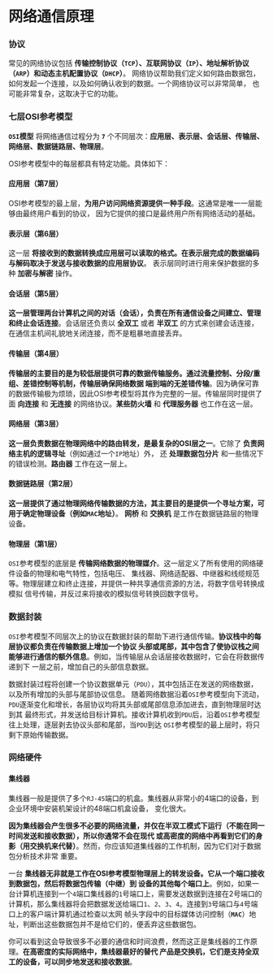 网络通信原理
===========================================================================
### 协议
常见的网络协议包括 **传输控制协议（`TCP`）、互联网协议（`IP`）、地址解析协议（`ARP`）和动态主机配置协议（`DHCP`）**。
网络协议帮助我们定义如何路由数据包，如何发起一个连接，以及如何确认收到的数据。一个网络协议可以非常简单，
也可能非常复杂，这取决于它的功能。

### 七层OSI参考模型
**`OSI`模型** 将网络通信过程分为 **`7`** 个不同层次：**应用层、表示层、会话层、传输层、网络层、数据链路层、物理层**。

OSI参考模型中的每层都具有特定功能。具体如下：

#### 应用层（第7层）
OSI参考模型的最上层，**为用户访问网络资源提供一种手段**。这通常是唯一一层能够由最终用户看到的协议，
因为它提供的接口是最终用户所有网络活动的基础。

#### 表示层（第6层）
这一层 **将接收到的数据转换成应用层可以读取的格式。在表示层完成的数据编码与解码取决于发送与接收数据的应用层协议**。
表示层同时进行用来保护数据的多种 **加密与解密** 操作。

#### 会话层（第5层）
**这一层管理两台计算机之间的对话（会话），负责在所有通信设备之间建立、管理和终止会话连接**。会话层还负责以 **全双工** 或者
**半双工** 的方式来创建会话连接，在通信主机间礼貌地关闭连接，而不是粗暴地直接丢弃。

#### 传输层（第4层）
**传输层的主要目的是为较低层提供可靠的数据传输服务。通过流量控制、分段/重组、差错控制等机制，传输层确保网络数据
端到端的无差错传输**。因为确保可靠的数据传输极为烦琐，因此OSI参考模型将其作为完整的一层。传输层同时提供了面 **向连接**
和 **无连接** 的网络协议。**某些防火墙** 和 **代理服务器** 也工作在这一层。

#### 网络层（第3层）
**这一层负责数据在物理网络中的路由转发，是最复杂的OSI层之一**。它除了 **负责网络主机的逻辑寻址**（例如通过一个`IP`地址）外，
还 **处理数据包分片** 和一些情况下的错误检测。**路由器** 工作在这一层上。

#### 数据链路层（第2层）
**这一层提供了通过物理网络传输数据的方法，其主要目的是提供一个寻址方案，可用于确定物理设备（例如`MAC`地址）**。
**网桥** 和 **交换机** 是工作在数据链路层的物理设备。

#### 物理层（第1层）
`OSI`参考模型的底层是 **传输网络数据的物理媒介**。这一层定义了所有使用的网络硬件设备的物理和电气特性，包括电压、
集线器、网络适配器、中继器和线缆规范等。物理层建立和终止连接，并提供一种共享通信资源的方法，将数字信号转换成模拟
信号传输，并反过来将接收的模拟信号转换回数字信号。

### 数据封装
`OSI`参考模型不同层次上的协议在数据封装的帮助下进行通信传输。**协议栈中的每层协议都负责在传输数据上增加一个协议
头部或尾部，其中包含了使协议栈之间能够进行通信的额外信息**。例如，当传输层从会话层接收数据时，它会在将数据传递到下
一层之前，增加自己的头部信息数据。 

数据封装过程将创建一个协议数据单元（`PDU`），其中包括正在发送的网络数据，以及所有增加的头部与尾部协议信息。
随着网络数据沿着`OSI`参考模型向下流动，`PDU`逐渐变化和增长，各层协议均将其头部或尾部信息添加进去，直到物理层时达到其
最终形式，并发送给目标计算机。接收计算机收到`PDU`后，沿着`OSI`参考模型往上处理，逐层剥去协议头部和尾部，当`PDU`到达
`OSI`参考模型的最上层时，将只剩下原始传输数据。

### 网络硬件

#### 集线器
集线器一般是提供了多个`RJ-45`端口的机盒。集线器从非常小的4端口的设备，到企业环境中安装机架设计的48端口机盒设备，
变化很大。

**因为集线器会产生很多不必要的网络流量，并仅在半双工模式下运行（不能在同一时间发送和接收数据），所以你通常不会在现代
或高密度的网络中再看到它们的身影（用交换机来代替）**。然而，你应该知道集线器的工作机制，因为它们对于数据包分析技术非常
重要。

一台 **集线器无非就是工作在OSI参考模型物理层上的转发设备。它从一个端口接收到数据包，然后将数据包传输（中继）到
设备的其他每个端口上**。例如，如果一台计算机连接到一个`4`端口集线器的`1`号端口上，需要发送数据到连接在2号端口的
计算机，那么集线器将会把数据发送给端口`1`、`2`、`3`、`4`。连接到`3`号端口与`4`号端口上的客户端计算机通过检查以太网
帧头字段中的目标媒体访问控制（**`MAC`**）地址，判断出这些数据包并不是给它们的，便丢弃这些数据包。

你可以看到这会导致很多不必要的通信和时间浪费，然而这正是集线器的工作原理。**在高密度的实际网络中，集线器最好的替代
产品是交换机，它们是支持全双工的设备，可以同步地发送和接收数据**。






